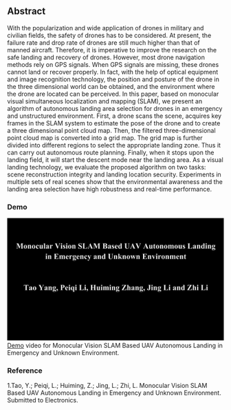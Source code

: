 ## Abstract

With the popularization and wide application of drones in military and civilian fields, the safety of drones has to be considered. At present, the failure rate and drop rate of drones are still much higher than that of manned aircraft. Therefore, it is imperative to improve the research on the safe landing and recovery of drones. However, most drone navigation methods rely on GPS signals. When GPS signals are missing, these drones cannot land or recover properly. In fact, with the help of optical equipment and image recognition technology, the position and posture of the drone in the three dimensional world can be obtained, and the environment where the drone are located can be perceived. In this paper, based on monocular visual simultaneous localization and mapping (SLAM), we present an algorithm of autonomous landing area selection for drones in an emergency and unstructured environment. First, a drone scans the scene, acquires key frames in the SLAM system to estimate the pose of the drone and to create a three dimensional point cloud map. Then, the filtered three-dimensional point cloud map is converted into a grid map. The grid map is further divided into different regions to select the appropriate landing zone. Thus it can carry out autonomous route planning. Finally, when it stops upon the landing field, it will start the descent mode near the landing area. As a visual landing technology, we evaluate the proposed algorithm on two tasks: scene reconstruction integrity and landing location security. Experiments in multiple sets of real scenes show that the environmental awareness and the landing area selection have high robustness and real-time performance.

### Demo

[![Video](UAV_AutoLanding_Demo.jpg)](http://v.youku.com/v_show/id_XMzU0MDgxMjIwMA==.html?spm=a2h3j.8428770.3416059.1) [Demo](http://v.youku.com/v_show/id_XMzU0MDgxMjIwMA==.html?spm=a2h3j.8428770.3416059.1) video for Monocular Vision SLAM Based UAV Autonomous Landing in Emergency and Unknown Environment.

### Reference

1.Tao, Y.; Peiqi, L.; Huiming, Z.; Jing, L.; Zhi, L. Monocular Vision SLAM Based UAV Autonomous Landing in Emergency and Unknown Environment. Submitted to Electronics.
